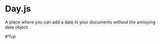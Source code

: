 # Day.js
A place where you can add a date in your documents without the annoying date object.


#Yup

